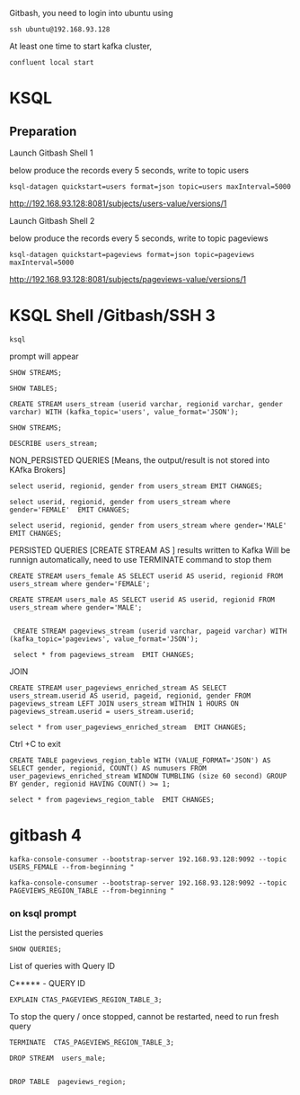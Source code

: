 Gitbash, you need to login into ubuntu using 

```
ssh ubuntu@192.168.93.128
```

At least one time to start kafka cluster,

```
confluent local start
```

# KSQL 

## Preparation

Launch Gitbash Shell 1

below produce the records every 5 seconds, write to topic users

```
ksql-datagen quickstart=users format=json topic=users maxInterval=5000
```

http://192.168.93.128:8081/subjects/users-value/versions/1

Launch Gitbash Shell 2

below produce the records every 5 seconds, write to topic pageviews

```
ksql-datagen quickstart=pageviews format=json topic=pageviews maxInterval=5000
```

http://192.168.93.128:8081/subjects/pageviews-value/versions/1

# KSQL Shell /Gitbash/SSH 3
```
ksql 
```
prompt will appear

```
SHOW STREAMS;

SHOW TABLES;

CREATE STREAM users_stream (userid varchar, regionid varchar, gender varchar) WITH (kafka_topic='users', value_format='JSON');

SHOW STREAMS;

DESCRIBE users_stream;
```

NON_PERSISTED QUERIES [Means, the output/result is not stored into KAfka Brokers]

```
select userid, regionid, gender from users_stream EMIT CHANGES;

select userid, regionid, gender from users_stream where gender='FEMALE'  EMIT CHANGES;

select userid, regionid, gender from users_stream where gender='MALE'  EMIT CHANGES;
```
PERSISTED QUERIES [CREATE STREAM AS ] results written to Kafka
Will be runnign automatically, need to use TERMINATE command to stop them

```
CREATE STREAM users_female AS SELECT userid AS userid, regionid FROM users_stream where gender='FEMALE';

CREATE STREAM users_male AS SELECT userid AS userid, regionid FROM users_stream where gender='MALE';


 CREATE STREAM pageviews_stream (userid varchar, pageid varchar) WITH (kafka_topic='pageviews', value_format='JSON');
 
 select * from pageviews_stream  EMIT CHANGES;

```
JOIN

```
CREATE STREAM user_pageviews_enriched_stream AS SELECT users_stream.userid AS userid, pageid, regionid, gender FROM pageviews_stream LEFT JOIN users_stream WITHIN 1 HOURS ON pageviews_stream.userid = users_stream.userid;

select * from user_pageviews_enriched_stream  EMIT CHANGES;
```

Ctrl +C to exit
```
CREATE TABLE pageviews_region_table WITH (VALUE_FORMAT='JSON') AS SELECT gender, regionid, COUNT() AS numusers FROM user_pageviews_enriched_stream WINDOW TUMBLING (size 60 second) GROUP BY gender, regionid HAVING COUNT() >= 1;

select * from pageviews_region_table  EMIT CHANGES;

```

# gitbash 4

```
kafka-console-consumer --bootstrap-server 192.168.93.128:9092 --topic USERS_FEMALE --from-beginning "

kafka-console-consumer --bootstrap-server 192.168.93.128:9092 --topic PAGEVIEWS_REGION_TABLE --from-beginning "
```

### on ksql prompt 

List the persisted queries
```
SHOW QUERIES;
```
List of queries with Query ID



C***** - QUERY ID

```
EXPLAIN CTAS_PAGEVIEWS_REGION_TABLE_3; 

```

To stop the query / once stopped, cannot be restarted, need to run fresh query
```
TERMINATE  CTAS_PAGEVIEWS_REGION_TABLE_3;

DROP STREAM  users_male; 


DROP TABLE  pageviews_region;
```
